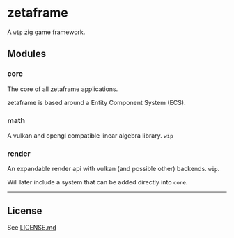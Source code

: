 # zetaframe

A `wip` zig game framework.

## Modules

### core

The core of all zetaframe applications.

zetaframe is based around a Entity Component System (ECS).

### math

A vulkan and opengl compatible linear algebra library. `wip`

### render

An expandable render api with vulkan (and possible other) backends. `wip`.

Will later include a system that can be added directly into `core`.

---

## License

See [LICENSE.md](../master/LICENSE.md)